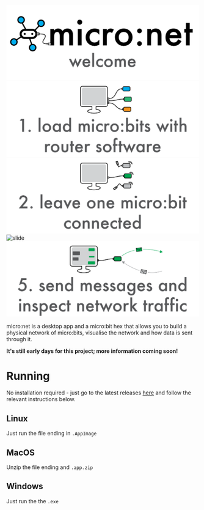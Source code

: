 ![micro:net logo](readme_assets/slide_1.svg)
![slide](readme_assets/slide_2.svg)
![slide](readme_assets/slide_3.svg)
![slide](readme_assets/slide_4svg)
![slide](readme_assets/slide_6.svg)

micro:net is a desktop app and a micro:bit hex that allows you to build a physical network of micro:bits, visualise the network and how data is sent through it. 

**It's still early days for this project; more information coming soon!**

# Running

No installation required - just go to the latest releases [here](https://github.com/Microboys/micronet/releases/latest) and follow the relevant instructions below.

## Linux

Just run the file ending in `.AppImage`

## MacOS

Unzip the file ending and `.app.zip`

## Windows

Just run the the `.exe`
